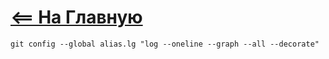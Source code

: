 # [<== На Главную](/git_info.md)


```
git config --global alias.lg "log --oneline --graph --all --decorate"

